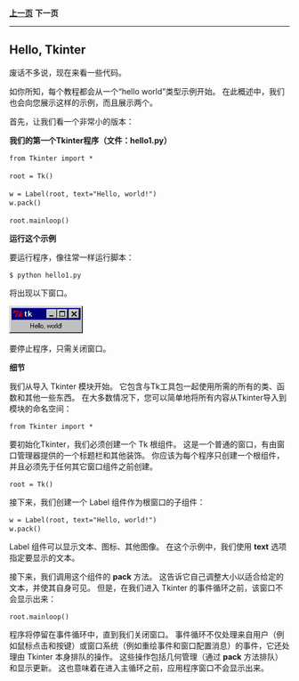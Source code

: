 

**[上一页](whats-tkinter.md)**    **下一页**

----------

## Hello, Tkinter ##

废话不多说，现在来看一些代码。

如你所知，每个教程都会从一个“hello world”类型示例开始。 在此概述中，我们也会向您展示这样的示例，而且展示两个。

首先，让我们看一个非常小的版本：

**我们的第一个Tkinter程序（文件：hello1.py）**

    from Tkinter import *
    
    root = Tk()
    
    w = Label(root, text="Hello, world!")
    w.pack()
    
    root.mainloop()

**运行这个示例**

要运行程序，像往常一样运行脚本：

    $ python hello1.py

将出现以下窗口。

![](helloworld.gif)

要停止程序，只需关闭窗口。

**细节**

我们从导入 Tkinter 模块开始。 它包含与Tk工具包一起使用所需的所有的类、函数和其他一些东西。 在大多数情况下，您可以简单地将所有内容从Tkinter导入到模块的命名空间：

	from Tkinter import *

要初始化Tkinter，我们必须创建一个 Tk 根组件。 这是一个普通的窗口，有由窗口管理器提供的一个标题栏和其他装饰。 你应该为每个程序只创建一个根组件，并且必须先于任何其它窗口组件之前创建。

	root = Tk()

接下来，我们创建一个 Label 组件作为根窗口的子组件：

	w = Label(root, text="Hello, world!")
	w.pack()

Label 组件可以显示文本、图标、其他图像。 在这个示例中，我们使用 **text** 选项指定要显示的文本。

接下来，我们调用这个组件的 **pack** 方法。 这告诉它自己调整大小以适合给定的文本，并使其自身可见。 但是，在我们进入 Tkinter 的事件循环之前，该窗口不会显示出来：

	root.mainloop()

程序将停留在事件循环中，直到我们关闭窗口。 事件循环不仅处理来自用户（例如鼠标点击和按键）或窗口系统（例如重绘事件和窗口配置消息）的事件，它还处理由 Tkinter 本身排队的操作。 这些操作包括几何管理（通过 **pack** 方法排队）和显示更新。 这也意味着在进入主循环之前，应用程序窗口不会显示出来。
